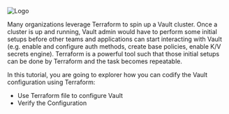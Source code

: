 <img src="https://education-yh.s3-us-west-2.amazonaws.com/Vault_Icon_FullColor.png" alt="Logo"/>


Many organizations leverage Terraform to spin up a Vault cluster. Once a cluster is up and running, Vault admin would have to perform some initial setups before other teams and applications can start interacting with Vault (e.g. enable and configure auth methods, create base policies, enable K/V secrets engine). Terraform is a powerful tool such that those initial setups can be done by Terraform and the task becomes repeatable.

In this tutorial, you are going to explorer how you can codify the Vault configuration using Terraform:

- Use Terraform file to configure Vault
- Verify the Configuration
